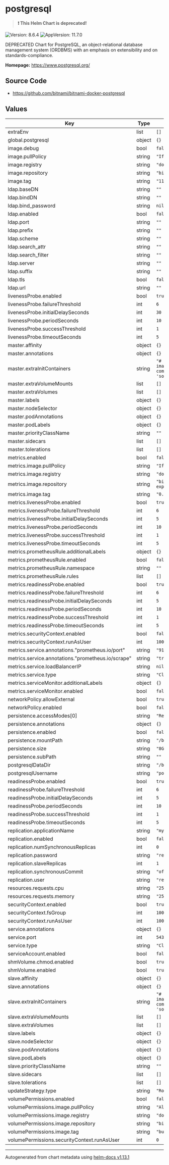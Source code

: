 # postgresql

> **:exclamation: This Helm Chart is deprecated!**

![Version: 8.6.4](https://img.shields.io/badge/Version-8.6.4-informational?style=flat-square) ![AppVersion: 11.7.0](https://img.shields.io/badge/AppVersion-11.7.0-informational?style=flat-square)

DEPRECATED Chart for PostgreSQL, an object-relational database management system (ORDBMS) with an emphasis on extensibility and on standards-compliance.

**Homepage:** <https://www.postgresql.org/>

## Source Code

* <https://github.com/bitnami/bitnami-docker-postgresql>

## Values

| Key | Type | Default | Description |
|-----|------|---------|-------------|
| extraEnv | list | `[]` |  |
| global.postgresql | object | `{}` |  |
| image.debug | bool | `false` |  |
| image.pullPolicy | string | `"IfNotPresent"` |  |
| image.registry | string | `"docker.io"` |  |
| image.repository | string | `"bitnami/postgresql"` |  |
| image.tag | string | `"11.7.0-debian-10-r9"` |  |
| ldap.baseDN | string | `""` |  |
| ldap.bindDN | string | `""` |  |
| ldap.bind_password | string | `nil` |  |
| ldap.enabled | bool | `false` |  |
| ldap.port | string | `""` |  |
| ldap.prefix | string | `""` |  |
| ldap.scheme | string | `""` |  |
| ldap.search_attr | string | `""` |  |
| ldap.search_filter | string | `""` |  |
| ldap.server | string | `""` |  |
| ldap.suffix | string | `""` |  |
| ldap.tls | bool | `false` |  |
| ldap.url | string | `""` |  |
| livenessProbe.enabled | bool | `true` |  |
| livenessProbe.failureThreshold | int | `6` |  |
| livenessProbe.initialDelaySeconds | int | `30` |  |
| livenessProbe.periodSeconds | int | `10` |  |
| livenessProbe.successThreshold | int | `1` |  |
| livenessProbe.timeoutSeconds | int | `5` |  |
| master.affinity | object | `{}` |  |
| master.annotations | object | `{}` |  |
| master.extraInitContainers | string | `"# - name: do-something\n#   image: busybox\n#   command: ['do', 'something']\n"` |  |
| master.extraVolumeMounts | list | `[]` |  |
| master.extraVolumes | list | `[]` |  |
| master.labels | object | `{}` |  |
| master.nodeSelector | object | `{}` |  |
| master.podAnnotations | object | `{}` |  |
| master.podLabels | object | `{}` |  |
| master.priorityClassName | string | `""` |  |
| master.sidecars | list | `[]` |  |
| master.tolerations | list | `[]` |  |
| metrics.enabled | bool | `false` |  |
| metrics.image.pullPolicy | string | `"IfNotPresent"` |  |
| metrics.image.registry | string | `"docker.io"` |  |
| metrics.image.repository | string | `"bitnami/postgres-exporter"` |  |
| metrics.image.tag | string | `"0.8.0-debian-10-r28"` |  |
| metrics.livenessProbe.enabled | bool | `true` |  |
| metrics.livenessProbe.failureThreshold | int | `6` |  |
| metrics.livenessProbe.initialDelaySeconds | int | `5` |  |
| metrics.livenessProbe.periodSeconds | int | `10` |  |
| metrics.livenessProbe.successThreshold | int | `1` |  |
| metrics.livenessProbe.timeoutSeconds | int | `5` |  |
| metrics.prometheusRule.additionalLabels | object | `{}` |  |
| metrics.prometheusRule.enabled | bool | `false` |  |
| metrics.prometheusRule.namespace | string | `""` |  |
| metrics.prometheusRule.rules | list | `[]` |  |
| metrics.readinessProbe.enabled | bool | `true` |  |
| metrics.readinessProbe.failureThreshold | int | `6` |  |
| metrics.readinessProbe.initialDelaySeconds | int | `5` |  |
| metrics.readinessProbe.periodSeconds | int | `10` |  |
| metrics.readinessProbe.successThreshold | int | `1` |  |
| metrics.readinessProbe.timeoutSeconds | int | `5` |  |
| metrics.securityContext.enabled | bool | `false` |  |
| metrics.securityContext.runAsUser | int | `1001` |  |
| metrics.service.annotations."prometheus.io/port" | string | `"9187"` |  |
| metrics.service.annotations."prometheus.io/scrape" | string | `"true"` |  |
| metrics.service.loadBalancerIP | string | `nil` |  |
| metrics.service.type | string | `"ClusterIP"` |  |
| metrics.serviceMonitor.additionalLabels | object | `{}` |  |
| metrics.serviceMonitor.enabled | bool | `false` |  |
| networkPolicy.allowExternal | bool | `true` |  |
| networkPolicy.enabled | bool | `false` |  |
| persistence.accessModes[0] | string | `"ReadWriteOnce"` |  |
| persistence.annotations | object | `{}` |  |
| persistence.enabled | bool | `false` |  |
| persistence.mountPath | string | `"/bitnami/postgresql"` |  |
| persistence.size | string | `"8Gi"` |  |
| persistence.subPath | string | `""` |  |
| postgresqlDataDir | string | `"/bitnami/postgresql/data"` |  |
| postgresqlUsername | string | `"postgres"` |  |
| readinessProbe.enabled | bool | `true` |  |
| readinessProbe.failureThreshold | int | `6` |  |
| readinessProbe.initialDelaySeconds | int | `5` |  |
| readinessProbe.periodSeconds | int | `10` |  |
| readinessProbe.successThreshold | int | `1` |  |
| readinessProbe.timeoutSeconds | int | `5` |  |
| replication.applicationName | string | `"my_application"` |  |
| replication.enabled | bool | `false` |  |
| replication.numSynchronousReplicas | int | `0` |  |
| replication.password | string | `"repl_password"` |  |
| replication.slaveReplicas | int | `1` |  |
| replication.synchronousCommit | string | `"off"` |  |
| replication.user | string | `"repl_user"` |  |
| resources.requests.cpu | string | `"250m"` |  |
| resources.requests.memory | string | `"256Mi"` |  |
| securityContext.enabled | bool | `true` |  |
| securityContext.fsGroup | int | `1001` |  |
| securityContext.runAsUser | int | `1001` |  |
| service.annotations | object | `{}` |  |
| service.port | int | `5432` |  |
| service.type | string | `"ClusterIP"` |  |
| serviceAccount.enabled | bool | `false` |  |
| shmVolume.chmod.enabled | bool | `true` |  |
| shmVolume.enabled | bool | `true` |  |
| slave.affinity | object | `{}` |  |
| slave.annotations | object | `{}` |  |
| slave.extraInitContainers | string | `"# - name: do-something\n#   image: busybox\n#   command: ['do', 'something']\n"` |  |
| slave.extraVolumeMounts | list | `[]` |  |
| slave.extraVolumes | list | `[]` |  |
| slave.labels | object | `{}` |  |
| slave.nodeSelector | object | `{}` |  |
| slave.podAnnotations | object | `{}` |  |
| slave.podLabels | object | `{}` |  |
| slave.priorityClassName | string | `""` |  |
| slave.sidecars | list | `[]` |  |
| slave.tolerations | list | `[]` |  |
| updateStrategy.type | string | `"RollingUpdate"` |  |
| volumePermissions.enabled | bool | `false` |  |
| volumePermissions.image.pullPolicy | string | `"Always"` |  |
| volumePermissions.image.registry | string | `"docker.io"` |  |
| volumePermissions.image.repository | string | `"bitnami/minideb"` |  |
| volumePermissions.image.tag | string | `"buster"` |  |
| volumePermissions.securityContext.runAsUser | int | `0` |  |

----------------------------------------------
Autogenerated from chart metadata using [helm-docs v1.13.1](https://github.com/norwoodj/helm-docs/releases/v1.13.1)
